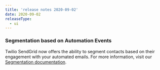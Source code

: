 ```yaml
---
title: 'release notes 2020-09-02'
date: 2020-09-02
releaseType:
  - ui
---
```


### Segmentation based on Automation Events

Twilio SendGrid now offers the ability to segment contacts based on their engagement with your automated emails. For more information, visit our [Segmentation documentation]({{root_url}}/ui/managing-contacts/segmenting-your-contacts/#automations-fields).

